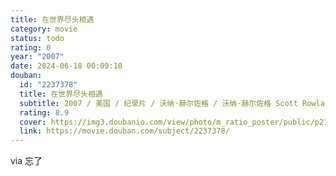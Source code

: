 ```yaml
---
title: 在世界尽头相遇
category: movie
status: todo
rating: 0
year: "2007"
date: 2024-06-18 00:09:10
douban:
  id: "2237378"
  title: 在世界尽头相遇
  subtitle: 2007 / 美国 / 纪录片 / 沃纳·赫尔佐格 / 沃纳·赫尔佐格 Scott Rowland
  rating: 8.9
  cover: https://img3.doubanio.com/view/photo/m_ratio_poster/public/p2184325812.jpg
  link: https://movie.douban.com/subject/2237378/
---
```


via 忘了